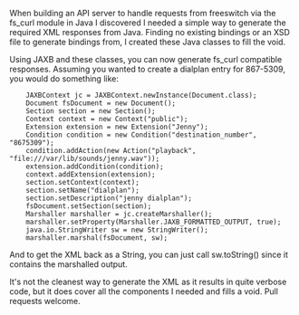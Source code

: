 When building an API server to handle requests from freeswitch via the fs_curl module in Java I discovered I needed a simple way to generate the required XML responses from Java. Finding no existing bindings or an XSD file to generate bindings from, I created these Java classes to fill the void.

Using JAXB and these classes, you can now generate fs_curl compatible responses.  Assuming you wanted to create a dialplan entry for 867-5309, you would do something like:

        JAXBContext jc = JAXBContext.newInstance(Document.class);
        Document fsDocument = new Document();
        Section section = new Section();
        Context context = new Context("public");
        Extension extension = new Extension("Jenny");
        Condition condition = new Condition("destination_number", "8675309");
        condition.addAction(new Action("playback", "file:///var/lib/sounds/jenny.wav"));
        extension.addCondition(condition);
        context.addExtension(extension);
        section.setContext(context);
        section.setName("dialplan");
        section.setDescription("jenny dialplan");
        fsDocument.setSection(section);
        Marshaller marshaller = jc.createMarshaller();
        marshaller.setProperty(Marshaller.JAXB_FORMATTED_OUTPUT, true);
        java.io.StringWriter sw = new StringWriter();
        marshaller.marshal(fsDocument, sw);
        
And to get the XML back as a String, you can just call sw.toString() since it contains the marshalled output.

It's not the cleanest way to generate the XML as it results in quite verbose code, but it does cover all the components I needed and fills a void.  Pull requests welcome.
